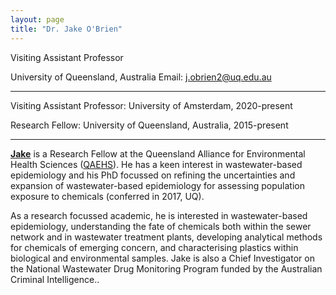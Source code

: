 ```yaml
---
layout: page
title: "Dr. Jake O'Brien"
---
```


Visiting Assistant Professor 

University of Queensland, Australia 
Email: j.obrien2@uq.edu.au

---

Visiting Assistant Professor: University of Amsterdam, 2020-present

Research Fellow: University of Queensland, Australia, 2015-present

---

[**Jake**](https://qaehs.centre.uq.edu.au/profile/238/jake-o%E2%80%99brien) is a Research Fellow at the Queensland Alliance for Environmental Health Sciences ([QAEHS](https://qaehs.centre.uq.edu.au/)). He has a keen interest in wastewater-based epidemiology and his PhD focussed on refining the uncertainties and expansion of wastewater-based epidemiology for assessing population exposure to chemicals (conferred in 2017, UQ).

As a research focussed academic, he is interested in wastewater-based epidemiology, understanding the fate of chemicals both within the sewer network and in wastewater treatment plants, developing analytical methods for chemicals of emerging concern, and characterising plastics within biological and environmental samples. Jake is also a Chief Investigator on the National Wastewater Drug Monitoring Program funded by the Australian Criminal Intelligence.. 
